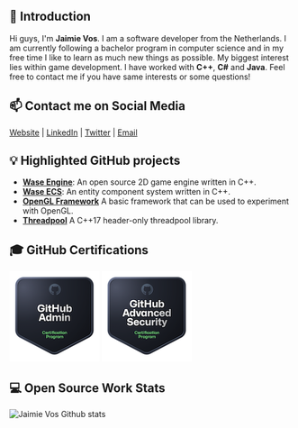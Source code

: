 ## 👋 Introduction

Hi guys, I'm **Jaimie Vos**. I am a software developer from the Netherlands. I am currently following a bachelor program in computer science and in my free time I like to learn as much new things as possible. My biggest interest lies within game development.
I have worked with **C++**, **C#** and **Java**. Feel free to contact me if you have same interests or some questions!

## 📫 Contact me on Social Media

[Website](https://jaimie.dev/) | [LinkedIn](https://www.linkedin.com/in/jaimievos/) | [Twitter](https://twitter.com/JaimieVos) | [Email](mailto:jaimie.vos@outlook.com)

## 💡 Highlighted GitHub projects
- [**Wase Engine**](https://github.com/Wase-Engine): An open source 2D game engine written in C++.
- [**Wase ECS**](https://github.com/Wase-Engine/wase-ecs): An entity component system written in C++.
- [**OpenGL Framework**](https://github.com/JaimieVos/opengl-framework) A basic framework that can be used to experiment with OpenGL.
- [**Threadpool**](https://github.com/JaimieVos/threadpool) A C++17 header-only threadpool library.

## 🎓 GitHub Certifications
[![GitHub Certification Picture](github-administration.png)](https://www.credly.com/badges/cb539477-ece0-4e1c-b585-816beceda696/public_url)
[![GitHub Certification Picture](github-advanced-security.png)](https://www.credly.com/badges/366a93ab-fd7e-4465-ac33-812997ae1749/public_url)
 
## 💻 Open Source Work Stats


![Jaimie Vos Github stats](https://github-readme-stats.vercel.app/api?username=JaimieVos&show_icons=true)
